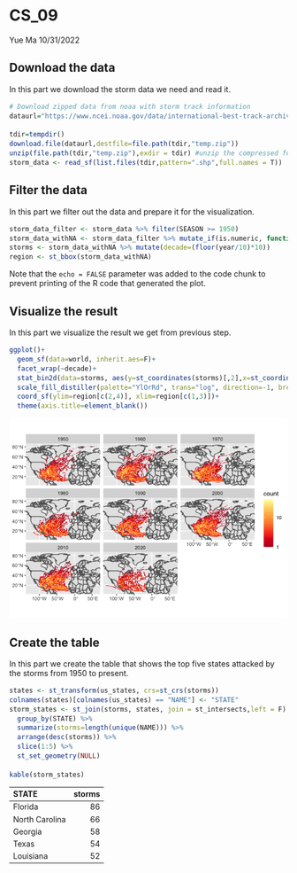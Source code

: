 CS_09
================
Yue Ma
10/31/2022

## Download the data

In this part we download the storm data we need and read it.

``` r
# Download zipped data from noaa with storm track information
dataurl="https://www.ncei.noaa.gov/data/international-best-track-archive-for-climate-stewardship-ibtracs/v04r00/access/shapefile/IBTrACS.NA.list.v04r00.points.zip"

tdir=tempdir()
download.file(dataurl,destfile=file.path(tdir,"temp.zip"))
unzip(file.path(tdir,"temp.zip"),exdir = tdir) #unzip the compressed folder
storm_data <- read_sf(list.files(tdir,pattern=".shp",full.names = T))
```

## Filter the data

In this part we filter out the data and prepare it for the
visualization.

``` r
storm_data_filter <- storm_data %>% filter(SEASON >= 1950)
storm_data_withNA <- storm_data_filter %>% mutate_if(is.numeric, function(x) ifelse(x==-999.0,NA,x))
storms <- storm_data_withNA %>% mutate(decade=(floor(year/10)*10))
region <- st_bbox(storm_data_withNA)
```

Note that the `echo = FALSE` parameter was added to the code chunk to
prevent printing of the R code that generated the plot.

## Visualize the result

In this part we visualize the result we get from previous step.

``` r
ggplot()+
  geom_sf(data=world, inherit.aes=F)+
  facet_wrap(~decade)+
  stat_bin2d(data=storms, aes(y=st_coordinates(storms)[,2],x=st_coordinates(storms)[,1]),bins=100)+
  scale_fill_distiller(palette="YlOrRd", trans="log", direction=-1, breaks = c(1,10,100,1000))+
  coord_sf(ylim=region[c(2,4)], xlim=region[c(1,3)])+
  theme(axis.title=element_blank())
```

![](CS_09_files/figure-gfm/unnamed-chunk-3-1.png)<!-- -->

## Create the table

In this part we create the table that shows the top five states attacked
by the storms from 1950 to present.

``` r
states <- st_transform(us_states, crs=st_crs(storms))
colnames(states)[colnames(us_states) == "NAME"] <- "STATE"
storm_states <- st_join(storms, states, join = st_intersects,left = F) %>%
  group_by(STATE) %>%
  summarize(storms=length(unique(NAME))) %>%
  arrange(desc(storms)) %>%
  slice(1:5) %>%
  st_set_geometry(NULL)

kable(storm_states)
```

| STATE          | storms |
|:---------------|-------:|
| Florida        |     86 |
| North Carolina |     66 |
| Georgia        |     58 |
| Texas          |     54 |
| Louisiana      |     52 |
